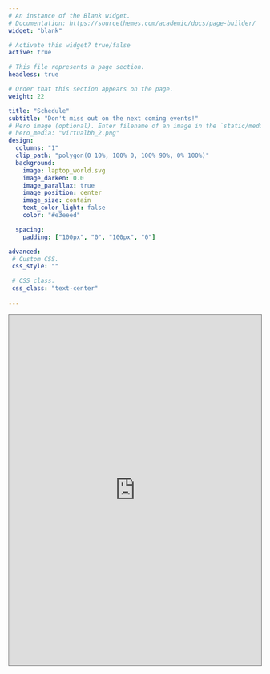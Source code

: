 ```yaml
---
# An instance of the Blank widget.
# Documentation: https://sourcethemes.com/academic/docs/page-builder/
widget: "blank"

# Activate this widget? true/false
active: true

# This file represents a page section.
headless: true

# Order that this section appears on the page.
weight: 22

title: "Schedule"
subtitle: "Don't miss out on the next coming events!"
# Hero image (optional). Enter filename of an image in the `static/media/` folder.
# hero_media: "virtualbh_2.png"
design:
  columns: "1"
  clip_path: "polygon(0 10%, 100% 0, 100% 90%, 0% 100%)"
  background:
    image: laptop_world.svg
    image_darken: 0.0
    image_parallax: true
    image_position: center
    image_size: contain
    text_color_light: false
    color: "#e3eeed"

  spacing:
    padding: ["100px", "0", "100px", "0"]

advanced:
 # Custom CSS.
 css_style: ""

 # CSS class.
 css_class: "text-center"
  
---
```

<!-- <div class="row justify-content-center no-gutters mb-5 mb-lg-0"><div class="col-12"><h2 class="text-black mb-3 text-center">Broadcast Schedule</h2><<iframe src="https://calendar.google.com/calendar/embed?height=1000&amp;wkst=2&amp;bgcolor=%234a578e&amp;src=YmhnLWRvbm9zdGlhQGJjYmwuZXU&amp;color=%23039BE5&amp;title=Brainhack%20Donostia%202020&amp;mode=AGENDA&amp;showTabs=0&amp;showCalendars=0&amp;showPrint=0&amp;tab=mc&amp;mode=week&amp;dates=20201109/20201115&amp;ctz=America/New_York" style="border:solid 1px #777" scrolling="no" width="100%" height="600" frameborder="0"></iframe></div></div> -->

<!-- <div id="calendar-container"><iframe src="https://calendar.google.com/calendar/embed?height=1000&amp;wkst=2&amp;src=YmhnLWRvbm9zdGlhQGJjYmwuZXU&amp;color=%23333333&amp;title=Brainhack%20Donostia%202020&amp;mode=AGENDA&amp;showTabs=0&amp;showCalendars=0&amp;tab=mc&amp;mode=week&amp;dates=20201109/20201115&amp;ctz=America/New_York" scrolling="no" width="100%" height="800" style="border:solid 1px #777" frameborder="0"></iframe></div> -->

<div id='calendar-container'>
<iframe src="https://calendar.google.com/calendar/embed?height=600&amp;wkst=2&amp;bgcolor=%23ffffff&amp;ctz=America%2FToronto&amp;src=OG11bTdlM2ptOTYyOHExbTZ1cnBrdGJmMXNAZ3JvdXAuY2FsZW5kYXIuZ29vZ2xlLmNvbQ&amp;color=%234285F4&amp;mode=AGENDA&amp;showCalendars=0&amp;showNav=1&amp;showPrint=0" style="border:solid 1px #777" width="100%" height="700" frameborder="0" scrolling="no"></iframe>
</div>

<script src='https://cdnjs.cloudflare.com/ajax/libs/jstimezonedetect/1.0.4/jstz.min.js'></script>
<script type="text/javascript">
  var timezone = jstz.determine();
  var pref = '<iframe src="https://calendar.google.com/calendar/embed?height=600&amp;wkst=2&amp;bgcolor=%23ffffff&amp;src=OG11bTdlM2ptOTYyOHExbTZ1cnBrdGJmMXNAZ3JvdXAuY2FsZW5kYXIuZ29vZ2xlLmNvbQ&amp;color=%234285F4&amp;mode=AGENDA&amp;showCalendars=0&amp;showNav=1&amp;showPrint=0&amp;ctz=';
  var suff = '" style="border:solid 1px #777" width="100%" height="700" frameborder="0" scrolling="no"></iframe>';
  var iframe_html = pref + timezone.name() + suff;
  document.getElementById('calendar-container').innerHTML = iframe_html;
</script>

